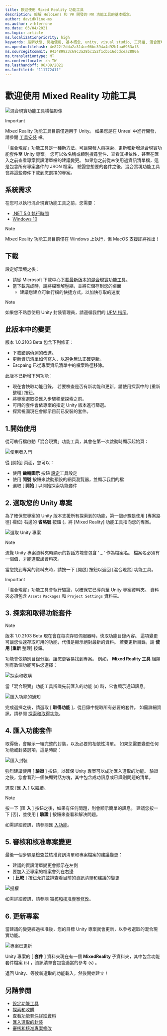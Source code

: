```yaml
---
title: 歡迎使用 Mixed Reality 功能工具
description: 瞭解 HoloLens 和 VR 開發的 MR 功能工具的基本概念。
author: davidkline-ms
ms.author: v-hferrone
ms.date: 03/04/2021
ms.topic: article
ms.localizationpriority: high
keywords: 最新狀態, 開始使用, 基本概念, unity, visual studio, 工具組, 混合實境頭戴式裝置, windows 混合實境頭戴式裝置, 虛擬實境頭戴式裝置, 安裝, Windows, HoloLens, 模擬器, unreal, openxr
ms.openlocfilehash: 4e822f2dda2a314ce06bc394a4d92b1aa6953af3
ms.sourcegitcommit: 943489923c69c3a28bc152f1cb516dcdcea2880a
ms.translationtype: MT
ms.contentlocale: zh-TW
ms.lasthandoff: 06/09/2021
ms.locfileid: "111772411"
---
```

# <a name="welcome-to-the-mixed-reality-feature-tool"></a>歡迎使用 Mixed Reality 功能工具

![混合現實功能工具橫幅影像](images/feature-tool-banner.png)

> [!IMPORTANT]
> Mixed Reality 功能工具目前僅適用于 Unity。 如果您是在 Unreal 中進行開發，請參閱 [工具安裝](../install-the-tools.md) 檔。

「混合現實」功能工具是一種新方法，可讓開發人員探索、更新和新增混合現實功能套件至 Unity 專案。 您可以依名稱或類別搜尋套件、查看其相依性，甚至在匯入之前查看專案資訊清單檔的建議變更。 如果您之前從未使用過資訊清單檔，這是包含所有專案套件的 JSON 檔案。 驗證您想要的套件之後，混合實境功能工具會將這些套件下載到您選擇的專案。

## <a name="system-requirements"></a>系統需求

在您可以執行混合現實功能工具之前，您需要：

* [.NET 5.0 執行時間](https://dotnet.microsoft.com/download/dotnet/5.0)
* [Windows 10](https://www.microsoft.com/software-download/windows10ISO)

> [!NOTE]
> Mixed Reality 功能工具目前僅在 Windows 上執行，但 MacOS 支援即將推出！

## <a name="download"></a>下載

設定好環境之後：

* 請從 Microsoft 下載中心[下載最新版本的混合現實功能工具](https://aka.ms/MRFeatureTool)。
* 當下載完成時，請將檔案解壓縮，並將它儲存到您的桌面
    * 建議您建立可執行檔的快捷方式，以加快存取的速度

> [!NOTE]
> 如果您不熟悉使用 Unity 封裝管理員，請遵循我們的 [UPM 指示](/windows/mixed-reality/mrtk-unity/configuration/usingupm#managing-mixed-reality-features-with-the-unity-package-manager)。

## <a name="changes-in-this-release"></a>此版本中的變更

版本 1.0.2103 Beta 包含下列修正：

* 下載錯誤偵測的改進。
* 更新資訊清單如何寫入，以避免無法正確更新。
* Escpaing 已從專案資訊清單中的檔案路徑移除。

此版本已新增下列功能：

* 現在會快取功能目錄。 若要檢查是否有新功能和更新，請使用探索中的 [重新整理] 按鈕。
* 將專案選取從匯入步驟移至探索之前。
* 可用的套件會依專案的指定 Unity 版本進行篩選。
* 探索視圖現在會顯示目前已安裝的套件。

## <a name="1-getting-started"></a>1.開始使用

從可執行檔啟動「混合現實」功能工具，其會在第一次啟動時顯示起始頁：

![使用者入門](images/FeatureToolStart.png)

從 [開始] 頁面，您可以：

* 使用 **齒輪圖示** 按鈕 [設定](configuring-feature-tool.md)工具設定
* 使用 **問號** 按鈕來啟動預設的網頁瀏覽器，並顯示我們的檔
* 選取 [ **開始** ] 以開始探索功能套件

## <a name="2-selecting-your-unity-project"></a>2. 選取您的 Unity 專案

為了確保您專案的 Unity 版本支援所有探索到的功能，第一個步驟是使用 [專案路徑] 欄位) 右邊的 **省略號** 按鈕 (，將 [Mixed Reality] 功能工具指向您的專案。

![選取 Unity 專案](images/FeatureToolSelectUnityProject.png)

> [!NOTE]
> 流覽 Unity 專案資料夾時顯示的對話方塊會包含 ' _ ' 作為檔案名。 檔案名必須有一個值，才能選取該資料夾。

當您找到專案的資料夾時，請按一下 [開啟] 按鈕以返回 [混合現實] 功能工具。

> [!IMPORTANT]
> 「混合現實」功能工具會執行驗證，以確保它已導向至 Unity 專案資料夾。 資料夾必須包含 `Assets` `Packages` 和 `Project Settings` 資料夾。

## <a name="3-discovering-and-acquiring-feature-packages"></a>3. 探索和取得功能套件

> [!NOTE]
> 版本 1.0.2103 Beta 現在會在每次存取伺服器時，快取功能目錄內容。 這項變更可讓您快速存取可用的功能，代價是顯示絕對最新的資料。 若要更新目錄，請 **使用 [重新** 整理] 按鈕。

功能會依類別目錄分組，讓您更容易找到專案。 例如， **Mixed Reality 工具** 組類別有數個功能可供您選擇：

![探索和收購](images/FeatureToolDiscovery.png)

當「混合現實」功能工具辨識先前匯入的功能 (s) 時，它會顯示通知訊息。

![匯入功能的通知](images/feature-tool-imported-note.png)


完成選擇之後，請選取 [ **取得功能** ]，從目錄中提取所有必要的套件。 如需詳細資訊，請參閱 [探索和取得功能](discovering-features.md)。

## <a name="4-importing-feature-packages"></a>4. 匯入功能套件

取得後，會顯示一組完整的封裝，以及必要的相依性清單。 如果您需要變更任何功能或封裝選項，這是時間：

![匯入封裝](images/FeatureToolImport.png)

強烈建議使用 [ **驗證** ] 按鈕，以確保 Unity 專案可以成功匯入選取的功能。 驗證之後，您會看到一個快顯對話方塊，其中包含成功訊息或已識別問題的清單。

選取 [匯 **入** ] 以繼續。

> [!NOTE]
> 按一下 [匯 **入** ] 按鈕之後，如果有任何問題，則會顯示簡單的訊息。 建議您按一下 [否]，並使用 [ **驗證** ] 按鈕來查看和解決問題。

如需詳細資訊，請參閱匯 [入功能](importing-features.md)。

## <a name="5-reviewing-and-approving-project-changes"></a>5. 審核和核准專案變更

最後一個步驟是檢查並核准資訊清單和專案檔案的建議變更：

* 建議的資訊清單變更會顯示在左側
* 要加入至專案的檔案會列在右邊
* [ **比較** ] 按鈕允許並排查看目前的資訊清單和建議的變更

![授權](images/FeatureToolApprovalRequest.png)

如需詳細資訊，請參閱 [審核和核准專案修改](reviewing-changes.md)。

## <a name="6-project-updated"></a>6. 更新專案

當建議的變更經過核准後，您的目標 Unity 專案就會更新，以參考選取的混合現實功能。

![專案已更新](images/FeatureToolProjectUpdated.png)

Unity 專案的 [ **套件** ] 資料夾現在有一個 **MixedReality** 子資料夾，其中包含功能套件檔案 (s) ，資訊清單會包含適當的參考 (s) 。

返回 Unity、等候新選取的功能載入，然後開始建立！

## <a name="see-also"></a>另請參閱

- [設定功能工具](configuring-feature-tool.md)
- [探索和收購](discovering-features.md)
- [查看功能套件詳細資料](viewing-package-details.md)
- [匯入選取的封裝](importing-features.md)
- [審核和核准專案修改](reviewing-changes.md)